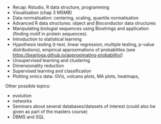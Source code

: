 - Recap: Rstudio, R data structure, programming
- Visualisation (chap 3 MSMB)
- Data normalisation: centering, scaling, quantile normalisation
- Advanced R data structures: object and Bioconductor data structures
- Manipulating biologial sequences using Biostrings and application
  (finding motif in protein sequences).
- Introduction to statistical learning
- Hypothesis testing (t-test, linear regression, multiple testing,
  p-value distributions), empirical approximations of probabilites
  (see https://bearloga.github.io/approximating-probability/)
- Unsupervised learning and clustering
- Dimensionality reduction
- Supervised learning and classification
- Plotting omics data: GViz, volcano plots, MA plots, heatmaps,


Other possible topics:
- evolution
- networks
- Seminars about several databases/datasets of interest (could also be
  given as part of the masters course)
- DBMS and SQL
